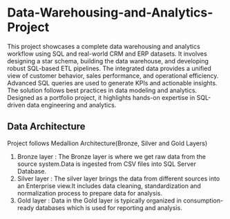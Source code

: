 # Data-Warehousing-and-Analytics-Project
This project showcases a complete data warehousing and analytics workflow using SQL and real-world CRM and ERP datasets. It involves designing a star schema, building the data warehouse, and developing robust SQL-based ETL pipelines. The integrated data provides a unified view of customer behavior, sales performance, and operational efficiency. Advanced SQL queries are used to generate KPIs and actionable insights. The solution follows best practices in data modeling and analytics. Designed as a portfolio project, it highlights hands-on expertise in SQL-driven data engineering and analytics.

## Data Architecture
Project follows Medallion Architecture(Bronze, Silver and Gold Layers) 

1) Bronze layer : The Bronze layer is where we get raw data from the source system.Data is ingested from CSV files into SQL Server Database.
2) Silver layer : The silver layer brings the data from different sources into an Enterprise view.It includes data cleaning, standardization and normalization process to prepare data for analysis.
3) Gold layer :  Data in the Gold layer is typically organized in consumption-ready databases which is used for reporting and analysis.
